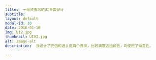 ```yaml
---
title:  一组欧美风的UI界面设计
subtitle:   
layout: default
modal-id: 10
date: 2016-01-10
img: UI2.jpg
thumbnail: UI02.jpg
alt: image-alt
description:  我设计了充值和通关这两个界面，比较满意这组颜色，均使用了渐变色。

---
```

